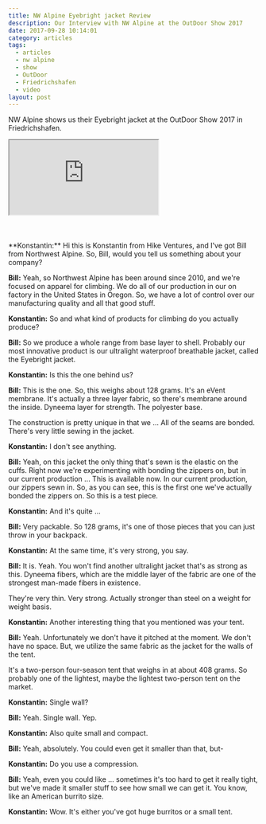```yaml
---
title: NW Alpine Eyebright jacket Review
description: Our Interview with NW Alpine at the OutDoor Show 2017
date: 2017-09-28 10:14:01
category: articles
tags:
  - articles
  - nw alpine
  - show
  - OutDoor
  - Friedrichshafen
  - video
layout: post
---
```


NW Alpine shows us their Eyebright jacket at the OutDoor Show 2017 in Friedrichshafen.

<div class="embed-responsive embed-responsive-16by9">
    <iframe class="embed-responsive-item" src="https://www.youtube.com/embed/aS9_xVzeOGE"></iframe>
</div>
<br>
<!--more-->
<br>
<div id="amzn-assoc-ad-cc781bfd-577f-4efb-9da6-75cb9fc7d1c2"></div><script async src="//z-na.amazon-adsystem.com/widgets/onejs?MarketPlace=US&adInstanceId=cc781bfd-577f-4efb-9da6-75cb9fc7d1c2"></script><br>
**Konstantin:**	Hi this is Konstantin from Hike Ventures, and I've got Bill from Northwest Alpine.
So, Bill, would you tell us something about your company?

**Bill:**	Yeah, so Northwest Alpine has been around since 2010, and we're focused on apparel for climbing. We do all of our production in our on factory in the United States in Oregon. So, we have a  lot of control over our manufacturing quality and all that good stuff.

**Konstantin:**	So and what kind of products for climbing do you actually produce?

**Bill:**	So we produce a whole range from base layer to shell. Probably our most innovative product is our ultralight waterproof breathable jacket, called the Eyebright jacket.

**Konstantin:**	Is this the one behind us?

**Bill:**	This is the one. So, this weighs about 128 grams. It's an eVent membrane. It's actually a three layer fabric, so there's membrane around the inside. Dyneema layer for strength. The polyester base.

The construction is pretty unique in that we ... All of the seams are bonded. There's very little sewing in the jacket.

**Konstantin:**	I don't see anything.

**Bill:**	Yeah, on this jacket the only thing that's sewn is the elastic on the cuffs.
Right now we're experimenting with bonding the zippers on, but in our current production ... This is available now. In our current production, our zippers sewn in. So, as you can see, this is the first one we've actually bonded the zippers on. So this is a test piece.

**Konstantin:**	And it's quite ...

**Bill:**	Very packable. So 128 grams, it's one of those pieces that you can just throw in your backpack.

**Konstantin:**	At the same time, it's very strong, you say.

**Bill:**	It is. Yeah. You won't find another ultralight jacket that's as strong as this. Dyneema fibers, which are the middle layer of the fabric are one of the strongest man-made fibers in existence.

They're very thin. Very strong. Actually stronger than steel on a weight for weight basis.

**Konstantin:**	Another interesting thing that you mentioned was your tent.

**Bill:**	Yeah. Unfortunately we don't have it pitched at the moment. We don't have no space. But, we utilize the same fabric as the jacket for the walls of the tent.

It's a two-person four-season tent that weighs in at about 408 grams. So probably one of the lightest, maybe the lightest two-person tent on the market.

**Konstantin:**	Single wall?

**Bill:**	Yeah. Single wall. Yep.

**Konstantin:**	Also quite small and compact.

**Bill:**	Yeah, absolutely. You could even get it smaller than that, but-

**Konstantin:**	Do you use a compression.

**Bill:**	Yeah, even you could like ... sometimes it's too hard to get it really tight, but we've made it smaller stuff to see how small we can get it. You know, like an American burrito size.

**Konstantin:**	Wow. It's either you've got huge burritos or a small tent.
